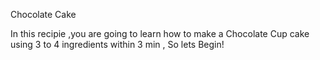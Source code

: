 Chocolate Cake

In this recipie ,you are going to learn how to make a Chocolate Cup cake
using 3 to 4 ingredients within 3 min , So lets Begin!
